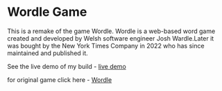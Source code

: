 # Wordle Game

This is a remake of the game Wordle.
Wordle is a web-based word game created and developed by Welsh software engineer Josh Wardle.Later it was bought by the New York Times Company in 2022 who has since maintained and published it.

See the live demo of my build - [live demo](https://wordle-game.netlify.app/)

for original game click here - [Wordle](https://www.nytimes.com/games/wordle/index.html)
